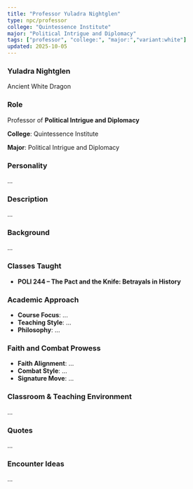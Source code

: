 ```yaml
---
title: "Professor Yuladra Nightglen"
type: npc/professor
college: "Quintessence Institute"
major: "Political Intrigue and Diplomacy"
tags: ["professor", "college:", "major:","variant:white"]
updated: 2025-10-05
---
```

### Yuladra Nightglen

Ancient White Dragon

### Role

Professor of **Political Intrigue and Diplomacy**

**College**: Quintessence Institute

**Major**: Political Intrigue and Diplomacy

### Personality

...

### Description

...

### Background

...

### Classes Taught

- **POLI 244 – The Pact and the Knife: Betrayals in History**



### Academic Approach

- **Course Focus**: ...
- **Teaching Style**: ...
- **Philosophy**: ...

### Faith and Combat Prowess

- **Faith Alignment**: ...
- **Combat Style**: ...
- **Signature Move**: ...

### Classroom & Teaching Environment

...

### Quotes

...

### Encounter Ideas

...
